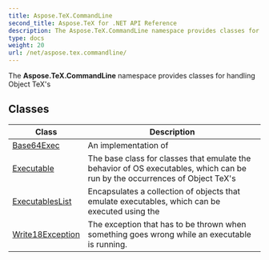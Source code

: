 ```yaml
---
title: Aspose.TeX.CommandLine
second_title: Aspose.TeX for .NET API Reference
description: The Aspose.TeX.CommandLine namespace provides classes for handling Object TeXs
type: docs
weight: 20
url: /net/aspose.tex.commandline/
---
```

The **Aspose.TeX.CommandLine** namespace provides classes for handling Object TeX's

## Classes

| Class | Description |
| --- | --- |
| [Base64Exec](./base64exec/) | An implementation of |
| [Executable](./executable/) | The base class for classes that emulate the behavior of OS executables, which can be run by the occurrences of Object TeX's |
| [ExecutablesList](./executableslist/) | Encapsulates a collection of objects that emulate executables, which can be executed using the |
| [Write18Exception](./write18exception/) | The exception that has to be thrown when something goes wrong while an executable is running. |


